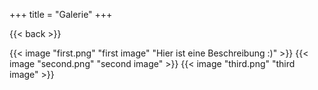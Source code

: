 +++
title = "Galerie"
+++

{{< back >}}

{{< image "first.png" "first image" "Hier ist eine Beschreibung :)" >}}
{{< image "second.png" "second image" >}}
{{< image "third.png" "third image" >}}
